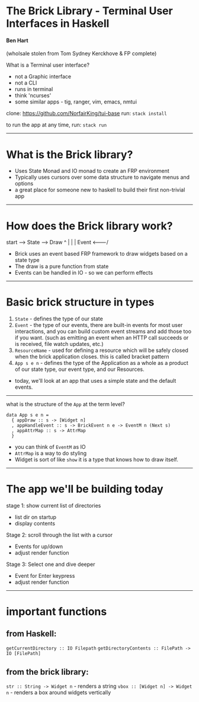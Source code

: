 # The Brick Library - Terminal User Interfaces in Haskell

#### Ben Hart

(wholsale stolen from Tom Sydney Kerckhove & FP complete)

What is a Terminal user interface?

 - not a Graphic interface
 - not a CLI
 - runs in terminal
 - think 'ncurses'
 - some similar apps - tig, ranger, vim, emacs, nmtui

clone:
https://github.com/NorfairKing/tui-base
run:
`stack install`

to run the app at any time, run: 
`stack run`
_________

# What is the Brick library?

- Uses State Monad and IO monad to create an FRP environment
- Typically uses cursors over some data structure to navigate menus and options
- a great place for someone new to haskell to build their first non-trivial app

_________

# How does the Brick library work?

start  --> State --> Draw
              ^        |
              |        |
           Event  <---/

- Brick uses an event based FRP framework to draw widgets based on a state type
- The draw is a pure function from state
- Events can be handled in IO - so we can perform effects

_________

# Basic brick structure in types

1) `State` - defines the type of our state
2) `Event` - the type of our events,   there are built-in events for most user interactions, and you can build custom event streams and add those too if you want. (such as emitting an event when an HTTP call succeeds or is received, file watch updates, etc.)
3) `ResourceName` - used for defining a resource which will be safely closed when the brick application closes.  this is called bracket pattern
4) `App s e n` - defines the type of the Application as a whole as a product of our state type, our event type, and our Resources.

- today, we'll look at an app that uses a simple state and the default events.


_________

what is the structure of the `App` at the term level?

```
data App s e n = 
  { appDraw :: s -> [Widget n]
  , appHandleEvent :: s -> BrickEvent n e -> EventM n (Next s)
  , appAttrMap :: s -> AttrMap
  }
```

- you can think of `EventM` as IO
- `AttrMap` is a way to do styling
- Widget is sort of like `show` it is a type that knows how to draw itself.

_________

# The app we'll be building today

stage 1: show current list of directories
- list dir on startup
- display contents

Stage 2: scroll through the list with a cursor
- Events for up/down
- adjust render function

Stage 3: Select one and dive deeper
- Event for Enter keypress 
- adjust render function

_________

# important functions

## from Haskell:
`getCurrentDirectory :: IO Filepath`
`getDirectoryContents :: FilePath -> IO [FilePath]`

## from the brick library:
`str :: String -> Widget n` - renders a string
`vbox :: [Widget n] -> Widget n` - renders a box around widgets vertically



